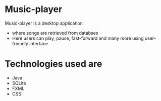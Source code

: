 # Music-player
Music-player is a desktop application 
* where songs are retrieved from databses
* Here users can play, pause, fast-forward and many more using user-friendly interface

# Technologies used are 
* Java
* SQLite
* FXML
* CSS
